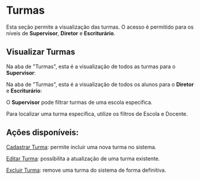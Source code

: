 # Turmas
Esta seção permite a visualização das turmas. O acesso é permitido para os níveis de **Supervisor**, **Diretor** e **Escriturário**.

## Visualizar Turmas

Na aba de "Turmas", esta é a visualização de todos as turmas para o **Supervisor**: 
<!-- colocar imagem -->

Na aba de "Turmas", esta é a visualização de todos os alunos para o **Diretor** e **Escriturário**: 
<!-- colocar imagem -->

O **Supervisor** pode filtrar turmas de uma escola específica.
<!-- colocar imagem -->

Para localizar uma turma específica, utilize os filtros de Escola e Docente.
<!-- colocar imagem -->

## Ações disponíveis:

[Cadastrar Turma](./cadastrar-turma.md): permite incluir uma nova turma no sistema.

[Editar Turma](./editar-turma.md): possibilita a atualização de uma turma existente.

[Excluir Turma](./excluir-turma.md): remove uma turma do sistema de forma definitiva.
<!-- [Cadastrar Aluno](./cadastrar-aluno.md): permite incluir um novo aluno no sistema.

[Editar Aluno](./editar-aluno.md): possibilita a atualização de um aluno existente.

[Excluir Aluno](./excluir-aluno.md): remove um aluno do sistema de forma definitiva.

[Realizar Matrícula](./realizar-matricula.md): permite matricular um aluno em uma turma.

[Visualizar Respostas de Formulários](./visualizar-formularios.md): exibe os formulários respondidos para determinado aluno.

[Visualizar ou Anexar Documentos](./documentos.md): possibilita a visualização e o anexo de documentos para um aluno. -->